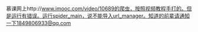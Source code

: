 慕课网上http://www.imooc.com/video/10689的爬虫，按照视频教程手打的。但是运行有错误。运行spider_main，说不能导入url_manager。知道的前辈请通知一下1849806933@qq.com
